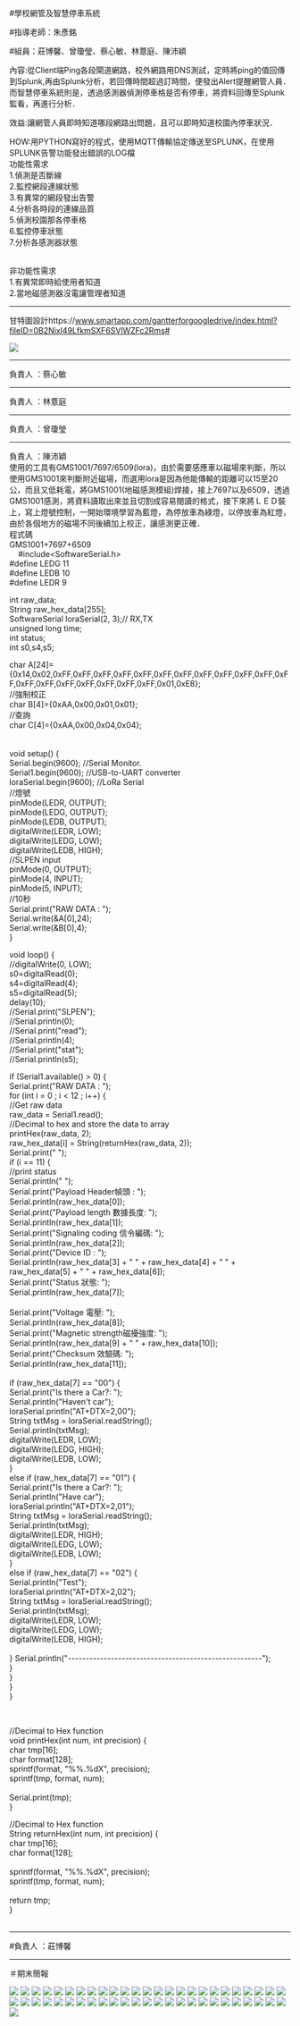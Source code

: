 #學校網管及智慧停車系統<br>

#指導老師：朱彥銘<br>

#組員：莊博馨、曾瓊瑩、蔡心敏、林薏庭、陳沛穎<br>

內容:從Client端Ping各段閘道網路，校外網路用DNS測試，定時將ping的值回傳到Splunk,再由Splunk分析，若回傳時間超過訂時間，便發出Alert提醒網管人員．
而智慧停車系統則是，透過感測器偵測停車格是否有停車，將資料回傳至Splunk監看，再進行分析．<br>

效益:讓網管人員即時知道哪段網路出問題，且可以即時知道校園內停車狀況．<br>


HOW:用PYTHON寫好的程式，使用MQTT傳輸協定傳送至SPLUNK，在使用SPLUNK告警功能發出錯誤的LOG檔<br>
功能性需求<br>
1.偵測是否斷線<br>
2.監控網段連線狀態<br>
3.有異常的網段發出告警<br>
4.分析各時段的連線品質<br>
5.偵測校園那各停車格<br>
6.監控停車狀態<br>
7.分析各感測器狀態<br>

<br>非功能性需求
<br>1.有異常即時給使用者知道
<br>2.當地磁感測器沒電讓管理者知道

***






甘特圖設計https://www.smartapp.com/gantterforgoogledrive/index.html?fileID=0B2NixI49LfkmSXF6SVlWZFc2Rms#



![](01.PNG)

 ***
負責人 ：蔡心敏

***
負責人 ：林薏庭

***
負責人 ：曾瓊瑩

***
  負責人 ：陳沛穎<br>
  使用的工具有GMS1001/7697/6509(lora)，由於需要感應車以磁場來判斷，所以使用GMS1001來判斷附近磁場，而選用lora是因為他能傳輸的距離可以15至20公，而且又低耗電，將GMS1001(地磁感測模組)焊接，接上7697以及6509，透過GMS1001感測，將資料讀取出來並且切割成容易閱讀的格式，接下來將ＬＥＤ裝上，寫上燈號控制，一開始環境學習為藍燈，為停放車為綠燈，以停放車為紅燈，由於各個地方的磁場不同後續加上校正，讓感測更正確．<br>
  程式碼<br>
  GMS1001+7697+6509<br>
     
#include<SoftwareSerial.h><br>
#define LEDG 11<br>
#define LEDB 10<br>
#define LEDR 9<br>

int raw_data;<br>
String  raw_hex_data[255];<br>
SoftwareSerial loraSerial(2, 3);// RX,TX<br>
unsigned long time;<br>
int status;<br>
int  s0,s4,s5;<br>


char A[24]=<br>{0x14,0x02,0xFF,0xFF,0xFF,0xFF,0xFF,0xFF,0xFF,0xFF,0xFF,0xFF,0xFF,0xFF,0xFF,0xFF,0xFF,0xFF,0xFF,0xFF,0xFF,0x01,0xE8};<br>
//強制校正<br>
char B[4]={0xAA,0x00,0x01,0x01};<br>
//查詢<br>
char C[4]={0xAA,0x00,0x04,0x04};<br>
<br>
<br>
void setup() {<br>
  Serial.begin(9600);  //Serial Monitor.<br>
  Serial1.begin(9600);  //USB-to-UART converter<br>
  loraSerial.begin(9600); //LoRa Serial<br>
 //燈號<br>
  pinMode(LEDR, OUTPUT);<br>
  pinMode(LEDG, OUTPUT);<br>
  pinMode(LEDB, OUTPUT);<br>
  digitalWrite(LEDR, LOW);<br>
  digitalWrite(LEDG, LOW);<br>
  digitalWrite(LEDB, HIGH);<br>
  //SLPEN input<br>
pinMode(0, OUTPUT);<br>
pinMode(4, INPUT);<br>
pinMode(5, INPUT);<br>
//10秒<br>
  Serial.print("RAW DATA : ");<br>
  Serial.write(&A[0],24); <br>
  Serial.write(&B[0],4);<br>
} <br>

void loop() {<br>
//digitalWrite(0, LOW);<br>
s0=digitalRead(0);<br>
s4=digitalRead(4);<br>
s5=digitalRead(5);<br>
delay(10);<br>
//Serial.print("SLPEN");<br>
//Serial.println(0);<br>
//Serial.print("read");<br>
//Serial.println(4);<br>
//Serial.print("stat");<br>
//Serial.println(s5);<br>
  
  if (Serial1.available() > 0) {<br>
    Serial.print("RAW DATA : ");<br>
    for (int i = 0 ; i < 12 ; i++) {<br>
      //Get raw data<br>
      raw_data = Serial1.read();<br>
      //Decimal to hex and store the data to array<br>
      printHex(raw_data, 2);<br>
      raw_hex_data[i] = String(returnHex(raw_data, 2));<br>
      Serial.print(" ");<br>
      if (i == 11) {<br>
        //print status<br>
        Serial.println(" ");<br>
        Serial.print("Payload Header幀頭 : ");<br>
        Serial.println(raw_hex_data[0]);<br>
        Serial.print("Payload length 數據長度: ");<br>
        Serial.println(raw_hex_data[1]);<br>
        Serial.print("Signaling coding 信令編碼: ");<br>
        Serial.println(raw_hex_data[2]);<br>
        Serial.print("Device ID : ");<br>
        Serial.println(raw_hex_data[3] + " " + raw_hex_data[4] + " " + raw_hex_data[5] + " " + raw_hex_data[6]);<br>
        Serial.print("Status 狀態: ");<br>
        Serial.println(raw_hex_data[7]);<br>
       <br>
        Serial.print("Voltage 電壓: ");<br>
        Serial.println(raw_hex_data[8]);<br>
        Serial.print("Magnetic strength磁擾強度: ");<br>
        Serial.println(raw_hex_data[9] + " " + raw_hex_data[10]);<br>
        Serial.print("Checksum 效驗碼: ");<br>
        Serial.println(raw_hex_data[11]);<br>
        <br>
        if (raw_hex_data[7] == "00") {<br>
          Serial.print("Is there a Car?: ");<br>
          Serial.println("Haven't car");<br>
          loraSerial.println("AT+DTX=2,00");<br>
          String txtMsg = loraSerial.readString();<br>
          Serial.println(txtMsg);<br>
          digitalWrite(LEDR, LOW);<br>
          digitalWrite(LEDG, HIGH);<br>
          digitalWrite(LEDB, LOW);<br>
        }<br>
        else if (raw_hex_data[7] == "01") {<br>
          Serial.print("Is there a Car?: ");<br>
          Serial.println("Have car");<br>
          loraSerial.println("AT+DTX=2,01");<br>
          String txtMsg = loraSerial.readString();<br>
          Serial.println(txtMsg);<br>
          digitalWrite(LEDR, HIGH);<br>
          digitalWrite(LEDG, LOW);<br>
          digitalWrite(LEDB, LOW);<br>
        }<br>
        else if (raw_hex_data[7] == "02") {<br>
          Serial.println("Test");<br>
          loraSerial.println("AT+DTX=2,02");<br>
          String txtMsg = loraSerial.readString();<br>
          Serial.println(txtMsg);<br>
          digitalWrite(LEDR, LOW);<br>
          digitalWrite(LEDG, LOW);<br>
          digitalWrite(LEDB, HIGH);<br>
<br>
        }
        Serial.println("------------------------------------------------------");<br>
      }<br>
    }<br>
  }<br>
}<br>

<br>


//Decimal to Hex function<br>
void printHex(int num, int precision) {<br>
  char tmp[16];<br>
  char format[128];<br>
  sprintf(format, "%%.%dX", precision);<br>
  sprintf(tmp, format, num);<br>
<br>
  Serial.print(tmp);<br>
}<br>

//Decimal to Hex function<br>
String returnHex(int num, int precision) {<br>
  char tmp[16];<br>
  char format[128];<br>
<br>
  sprintf(format, "%%.%dX", precision);<br>
  sprintf(tmp, format, num);<br>
<br>
  return tmp;<br>
}<br>
<br>

 ***
#負責人 ：莊博馨<br>

***
＃期末簡報<br>

![](投影片01.jpg)
![](投影片02.jpg)
![](投影片03.jpg)
![](投影片04.jpg)
![](投影片05.jpg)
![](投影片06.jpg)
![](投影片07.jpg)
![](投影片08.jpg)
![](投影片09.jpg)
![](投影片10.jpg)
![](投影片11.jpg)
![](投影片12.jpg)
![](投影片13.jpg)
![](投影片14.jpg)
![](投影片15.jpg)
![](投影片16.jpg)
![](投影片17.jpg)
![](投影片18.jpg)
![](投影片19.jpg)
![](投影片20.jpg)
![](投影片21.jpg)
![](投影片22.jpg)
![](投影片23.jpg)
![](投影片24.jpg)
![](投影片25.jpg)
![](投影片26.jpg)
![](投影片27.jpg)
![](投影片28.jpg)
![](投影片29.jpg)
![](投影片30.jpg)
![](投影片31.jpg)
![](投影片32.jpg)
![](投影片33.jpg)
![](投影片34.jpg)
![](投影片35.jpg)
![](投影片36.jpg)
![](投影片37.jpg)
![](投影片38.jpg)
![](投影片39.jpg)
![](投影片40.jpg)
![](投影片41.jpg)
![](投影片42.jpg)
![](投影片43.jpg)
![](投影片44.jpg)
![](投影片45.jpg)
![](投影片46.jpg)
![](投影片47.jpg)
![](投影片48.jpg)
![](投影片49.jpg)
![](投影片50.jpg)
![](投影片51.jpg)



